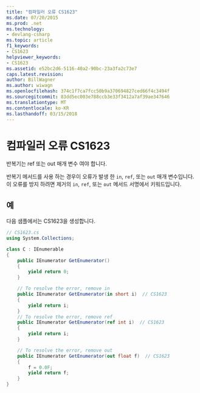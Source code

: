 ```yaml
---
title: "컴파일러 오류 CS1623"
ms.date: 07/20/2015
ms.prod: .net
ms.technology:
- devlang-csharp
ms.topic: article
f1_keywords:
- CS1623
helpviewer_keywords:
- CS1623
ms.assetid: e52bc2d6-5116-40a2-90bc-23a3fa2c73e7
caps.latest.revision: 
author: BillWagner
ms.author: wiwagn
ms.openlocfilehash: 374c1f7ca7fcc50b9a370694827ced66f4c3494f
ms.sourcegitcommit: 83dd5ec003e788ccb3e33f3412a7af39ae347646
ms.translationtype: MT
ms.contentlocale: ko-KR
ms.lasthandoff: 03/15/2018
---
```

# <a name="compiler-error-cs1623"></a>컴파일러 오류 CS1623
반복기는 ref 또는 out 매개 변수 여야 합니다.  
  
 반복기 메서드를 사용 하는 경우이 오류가 발생 한 `in`, `ref`, 또는 `out` 매개 변수입니다. 이 오류를 방지 하려면 제거의 `in`, `ref`, 또는 `out` 메서드 서명에서 키워드입니다.  
  
## <a name="example"></a>예  
 다음 샘플에서는 CS1623을 생성합니다.  
  
```csharp  
// CS1623.cs  
using System.Collections;

class C : IEnumerable
{
    public IEnumerator GetEnumerator()
    {
        yield return 0;
    }

    // To resolve the error, remove in  
    public IEnumerator GetEnumerator(in short i)  // CS1623  
    {
        yield return i;
    }
    // To resolve the error, remove ref  
    public IEnumerator GetEnumerator(ref int i)  // CS1623  
    {
        yield return i;
    }

    // To resolve the error, remove out  
    public IEnumerator GetEnumerator(out float f)  // CS1623  
    {
        f = 0.0F;
        yield return f;
    }
}
```
